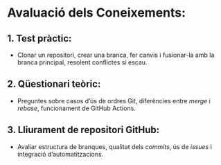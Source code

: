# Avaluació dels Coneixements:

## 1. Test pràctic:
   - Clonar un repositori, crear una branca, fer canvis i fusionar-la amb la branca principal, resolent conflictes si escau.  
## 2. Qüestionari teòric:
   - Preguntes sobre casos d’ús de ordres Git, diferències entre *merge* i *rebase*, funcionament de GitHub Actions.  
## 3. Lliurament de repositori GitHub:
   - Avaliar estructura de branques, qualitat dels *commits*, ús de *issues* i integració d’automatitzacions.  